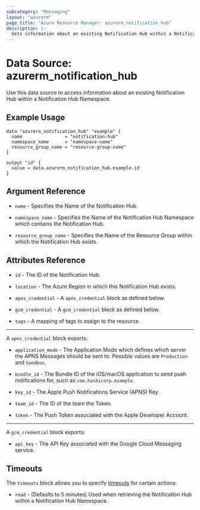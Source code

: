 ```yaml
---
subcategory: "Messaging"
layout: "azurerm"
page_title: "Azure Resource Manager: azurerm_notification_hub"
description: |-
  Gets information about an existing Notification Hub within a Notification Hub Namespace.
---
```


# Data Source: azurerm_notification_hub

Use this data source to access information about an existing Notification Hub within a Notification Hub Namespace.

## Example Usage

```hcl
data "azurerm_notification_hub" "example" {
  name                = "notification-hub"
  namespace_name      = "namespace-name"
  resource_group_name = "resource-group-name"
}

output "id" {
  value = data.azurerm_notification_hub.example.id
}
```

## Argument Reference

* `name` - Specifies the Name of the Notification Hub.

* `namespace_name` -  Specifies the Name of the Notification Hub Namespace which contains the Notification Hub.

* `resource_group_name` - Specifies the Name of the Resource Group within which the Notification Hub exists.

## Attributes Reference

* `id` - The ID of the Notification Hub.

* `location` - The Azure Region in which this Notification Hub exists.

* `apns_credential` - A `apns_credential` block as defined below.

* `gcm_credential` - A `gcm_credential` block as defined below.

* `tags` - A mapping of tags to assign to the resource.

---

A `apns_credential` block exports:

* `application_mode` - The Application Mode which defines which server the APNS Messages should be sent to. Possible values are `Production` and `Sandbox`.

* `bundle_id` - The Bundle ID of the iOS/macOS application to send push notifications for, such as `com.hashicorp.example`.

* `key_id` - The Apple Push Notifications Service (APNS) Key.

* `team_id` - The ID of the team the Token.

* `token` - The Push Token associated with the Apple Developer Account.

---

A `gcm_credential` block exports:

* `api_key` - The API Key associated with the Google Cloud Messaging service.

## Timeouts

The `timeouts` block allows you to specify [timeouts](https://www.terraform.io/docs/configuration/resources.html#timeouts) for certain actions:

* `read` - (Defaults to 5 minutes) Used when retrieving the Notification Hub within a Notification Hub Namespace.
